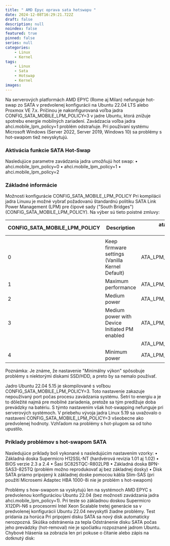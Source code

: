 ```yaml
---
title: " AMD Epyc oprava sata hotswapu "
date: 2024-12-08T16:29:21.722Z
draft: false
description: null
noindex: false
featured: true
pinned: false
series: null
categories:
    - Linux
    - Kernel
tags:
    - Linux
    - Sata
    - Hotswap
    - Kernel
images: 
---
```


Na serverových platformách AMD EPYC (Rome aj Milan) nefunguje hot-swap zo SATA v predvolenej konfigurácii na Ubuntu 22.04 LTS alebo Proxmox VE 7.x. Príčinou je nakonfigurovaná voľba jadra CONFIG_SATA_MOBILE_LPM_POLICY=3 v jadre Ubuntu, ktorá znižuje spotrebu energie mobilných zariadení. Zavádzacia voľba jadra ahci.mobile_lpm_policy=1 problém odstraňuje. Pri používaní systému Microsoft Windows (Server 2022, Server 2019, Windows 10) sa problémy s hot-swapom tiež nevyskytujú. 

<!--more-->

### Aktivácia funkcie SATA Hot-Swap     

Nasledujúce parametre zavádzania jadra umožňujú hot swap:
    • ahci.mobile_lpm_policy=0 
    • ahci.mobile_lpm_policy=1 
    • ahci.mobile_lpm_policy=2


### Základné informácie
Možnosti konfigurácie CONFIG_SATA_MOBILE_LPM_POLICY
Pri kompilácii jadra Linuxu je možné vybrať požadovanú štandardnú politiku SATA Link Power Management (LPM) pre čipové sady ("South Bridges") (CONFIG_SATA_MOBILE_LPM_POLICY). 
Na výber sú tieto poistné zmluvy:




| CONFIG_SATA_MOBILE_LPM_POLICY | Description                                     | ata_lpm_policy_names / ata_lpm_policy     |
| ----------------------------- | ----------------------------------------------- | ----------------------------------------- |
|                               |                                                 |                                           |
| 0                             | Keep firmware settings (Vanilla Kernel Default) | ATA_LPM_UNKNOWN                           |
| 1                             | Maximum performance                             | ATA_LPM_MAX_POWER                         |
| 2                             | Medium power                                    | ATA_LPM_MED_POWER                         |
| 3                             | Medium power with Device Initiated PM enabled   | ATA_LPM_MED_POWER_WITH_DIPM               |
|                               |                                                 | ATA_LPM_MIN_POWER_WITH_PARTIAL            |
| 4                             | Minimum power                                   | ATA_LPM_MIN_POWER                         |   


Poznámka: Je známe, že nastavenie "Minimálny výkon" spôsobuje problémy s niektorými diskami SSD/HDD, a preto by sa nemalo používať.

Jadro Ubuntu 22.04 5.15 je skompilované s voľbou CONFIG_SATA_MOBILE_LPM_POLICY=3. Toto nastavenie zakazuje nepoužívaný port počas procesu zavádzania systému. Šetrí to energiu a je to dôležité najmä pre mobilné zariadenia, pretože sa tým predlžuje doba prevádzky na batériu. S týmto nastavením však hot-swapping nefunguje pri serverových systémoch. V priebehu vývoja jadra Linux 5.19 sa uvažovalo o nastavení CONFIG_SATA_MOBILE_LPM_POLICY=3 všeobecne ako predvolenej hodnoty. Vzhľadom na problémy s hot-plugom sa od toho upustilo.   

### Príklady problémov s hot-swapom SATA 

Nasledujúce príklady boli vykonané s nasledujúcim nastavením vzorky: 
    • Základná doska Supermicro H12SSL-NT (hardvérová revízia 1.01 aj 1.02) 
    • BIOS verzie 2.3 a 2.4 
    • Šasi SC825TQC-R802LPB 
    • Základná doska BPN-SAS3-825TQ (problém možno reprodukovať aj bez základnej dosky) 
    • Disk SATA priamo pripojený k základnej doske pomocou kábla Slim-SAS (pri použití Microsemi Adaptec HBA 1000-8i nie je problém s hot-swapom)

Problémy s how-swapom sa vyskytujú len na systémoch AMD EPYC s predvolenou konfiguráciou Ubuntu 22.04 (bez možnosti zavádzania jadra ahci.mobile_lpm_policy=1). 
Pri teste so základnou doskou Supermicro X12DPi-N6 s procesormi Intel Xeon Scalable tretej generácie sa v predvolenej konfigurácii Ubuntu 22.04 nevyskytli žiadne problémy. 
Test pridania za horúca
Pri pripojení disku SATA sa nový disk automaticky nerozpozná. 
Skúška odstránenia za tepla
Odstránenie disku SATA počas jeho prevádzky (hot-removal) nie je spočiatku rozpoznané jadrom Ubuntu. 
Chybové hlásenia sa zobrazia len pri pokuse o čítanie alebo zápis na dotknutý disk: 